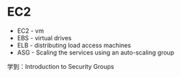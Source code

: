 # EC2
- EC2 - vm
- EBS - virtual drives
- ELB - distributing load access machines
- ASG - Scaling the services using an auto-scaling group


学到：Introduction to Security Groups
